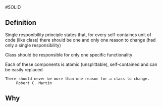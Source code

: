 #SOLID 

## Definition

Single responibility principle states that, for every self-containes unit of code (like class) there should be one and only one reason to change (had only a single responsibility)

Class should be responsible for only one specific functionality

Each of these components is atomic (unsplittable), self-contained and can be easily replaced


	There should never be more than one reason for a class to change.
		 Robert C. Martin

## Why

